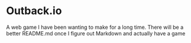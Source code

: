 # Outback.io

A web game I have been wanting to make for a long time.
There will be a better README.md once I figure out Markdown and actually have a game
